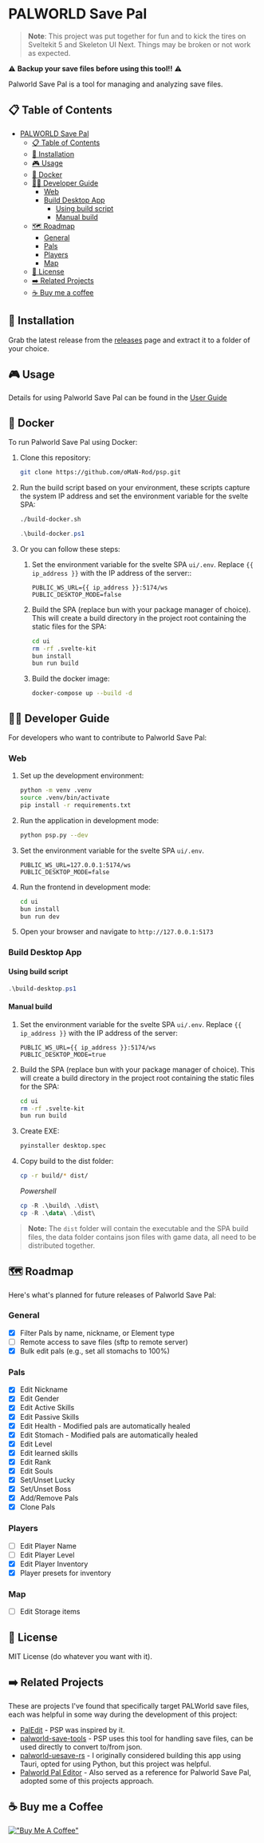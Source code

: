 # PALWORLD Save Pal

> **Note**: This project was put together for fun and to kick the tires on Sveltekit 5 and Skeleton UI Next. Things may be broken or not work as expected. 

⚠️ **Backup your save files before using this tool!!** ⚠️

Palworld Save Pal is a tool for managing and analyzing save files.

## 📋 Table of Contents

- [PALWORLD Save Pal](#palworld-save-pal)
  - [📋 Table of Contents](#-table-of-contents)
  - [🚀 Installation](#-installation)
  - [🎮 Usage](#-usage)
  - [🐳 Docker](#-docker)
  - [👨‍💻 Developer Guide](#-developer-guide)
    - [Web](#web)
    - [Build Desktop App](#build-desktop-app)
      - [Using build script](#using-build-script)
      - [Manual build](#manual-build)
  - [🗺️ Roadmap](#️-roadmap)
    - [General](#general)
    - [Pals](#pals)
    - [Players](#players)
    - [Map](#map)
  - [📜 License](#-license)
  - [➡️ Related Projects](#️-related-projects)
  - [☕ Buy me a coffee](#-buy-me-a-coffee)

## 🚀 Installation

Grab the latest release from the [releases](https://github.com/oMaN-Rod/palworld-save-pal/releases) page and extract it to a folder of your choice.

## 🎮 Usage

Details for using Palworld Save Pal can be found in the [User Guide](https://github.com/oMaN-Rod/palworld-save-pal/wiki/%F0%9F%8E%AE-Usage)

## 🐳 Docker

To run Palworld Save Pal using Docker:

1. Clone this repository:

   ```bash
   git clone https://github.com/oMaN-Rod/psp.git
   ```

2. Run the build script based on your environment, these scripts capture the system IP address and set the environment variable for the svelte SPA:

   ```bash
   ./build-docker.sh
   ```

   ```powershell
   .\build-docker.ps1
   ```

3. Or you can follow these steps:
   1. Set the environment variable for the svelte SPA `ui/.env`. Replace `{{ ip_address }}` with the IP address of the server::

      ```jinja
      PUBLIC_WS_URL={{ ip_address }}:5174/ws
      PUBLIC_DESKTOP_MODE=false
      ```

   2. Build the SPA (replace bun with your package manager of choice). This will create a build directory in the project root containing the static files for the SPA:

      ```bash
      cd ui
      rm -rf .svelte-kit
      bun install
      bun run build
      ```

   3. Build the docker image:

      ```bash
      docker-compose up --build -d
      ```

## 👨‍💻 Developer Guide

For developers who want to contribute to Palworld Save Pal:

### Web

1. Set up the development environment:

   ```bash
   python -m venv .venv
   source .venv/bin/activate
   pip install -r requirements.txt
   ```

2. Run the application in development mode:

   ```bash
   python psp.py --dev
   ```

3. Set the environment variable for the svelte SPA `ui/.env`.

   ```env
   PUBLIC_WS_URL=127.0.0.1:5174/ws
   PUBLIC_DESKTOP_MODE=false
   ```

4. Run the frontend in development mode:

   ```bash
   cd ui
   bun install
   bun run dev
   ```

5. Open your browser and navigate to `http://127.0.0.1:5173`

### Build Desktop App

#### Using build script

```powershell
.\build-desktop.ps1
```

#### Manual build

1. Set the environment variable for the svelte SPA `ui/.env`. Replace `{{ ip_address }}` with the IP address of the server:

   ```jinja
   PUBLIC_WS_URL={{ ip_address }}:5174/ws
   PUBLIC_DESKTOP_MODE=true
   ```

2. Build the SPA (replace bun with your package manager of choice). This will create a build directory in the project root containing the static files for the SPA:

   ```bash
   cd ui
   rm -rf .svelte-kit
   bun run build
   ```

3. Create EXE:

   ```bash
   pyinstaller desktop.spec
   ```

4. Copy build to the dist folder:

   ```bash
   cp -r build/* dist/
   ```

   *Powershell*

   ```powershell
   cp -R .\build\ .\dist\
   cp -R .\data\ .\dist\
   ```

> **Note:** The `dist` folder will contain the executable and the SPA build files, the data folder contains json files with game data, all need to be distributed together.

## 🗺️ Roadmap

Here's what's planned for future releases of Palworld Save Pal:

### General

- [X] Filter Pals by name, nickname, or Element type
- [ ] Remote access to save files (sftp to remote server)
- [X] Bulk edit pals (e.g., set all stomachs to 100%)

### Pals

- [X] Edit Nickname
- [X] Edit Gender
- [X] Edit Active Skills
- [X] Edit Passive Skills
- [X] Edit Health - Modified pals are automatically healed
- [X] Edit Stomach - Modified pals are automatically healed
- [X] Edit Level
- [X] Edit learned skills
- [X] Edit Rank
- [X] Edit Souls
- [X] Set/Unset Lucky
- [X] Set/Unset Boss
- [X] Add/Remove Pals
- [X] Clone Pals

### Players

- [ ] Edit Player Name
- [ ] Edit Player Level
- [X] Edit Player Inventory
- [X] Player presets for inventory

### Map

- [ ] Edit Storage items

## 📜 License

MIT License (do whatever you want with it).

## ➡️ Related Projects

These are projects I've found that specifically target PALWorld save files, each was helpful in some way during the development of this project:

- [PalEdit](https://github.com/EternalWraith/PalEdit) - PSP was inspired by it.
- [palworld-save-tools](https://github.com/cheahjs/palworld-save-tools) - PSP uses this tool for handling save files, can be used directly to convert to/from json.
- [palworld-uesave-rs](https://github.com/DKingAlpha/palworld-uesave-rs) - I originally considered building this app using Tauri, opted for using Python, but this project was helpful.
- [Palworld Pal Editor](https://github.com/KrisCris/Palworld-Pal-Editor) - Also served as a reference for Palworld Save Pal, adopted some of this projects approach.

## ☕ Buy me a Coffee

[!["Buy Me A Coffee"](https://www.buymeacoffee.com/assets/img/custom_images/orange_img.png)](https://buymeacoffee.com/i_am_o)
